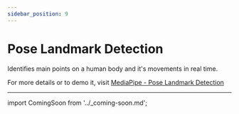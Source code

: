 ```yaml
---
sidebar_position: 9
---
```


# Pose Landmark Detection

Identifies main points on a human body and it's movements in real time.

For more details or to demo it, visit 
[MediaPipe - Pose Landmark Detection](https://mediapipe-studio.webapps.google.com/studio/demo/pose_landmarker)

---
import ComingSoon from '../_coming-soon.md';

<ComingSoon />